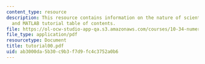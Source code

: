 ```yaml
---
content_type: resource
description: This resource contains information on the nature of scientific computing,
  and MATLAB tutorial table of contents.
file: https://ol-ocw-studio-app-qa.s3.amazonaws.com/courses/10-34-numerical-methods-applied-to-chemical-engineering-fall-2005/ab3000da5b30c9b3f7d9fc4c3752a0b6_tutorial00.pdf
file_type: application/pdf
resourcetype: Document
title: tutorial00.pdf
uid: ab3000da-5b30-c9b3-f7d9-fc4c3752a0b6
---
```

